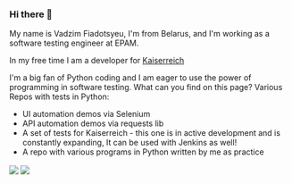 ### Hi there 👋

My name is Vadzim Fiadotsyeu, I'm from Belarus, and I'm working as a software testing engineer at EPAM.

In my free time I am a developer for [Kaiserreich](https://steamcommunity.com/sharedfiles/filedetails/?id=1521695605)

I'm a big fan of Python coding and I am eager to use the power of programming in software testing.
What can you find on this page? Various Repos with tests in Python:
- UI automation demos via Selenium
- API automation demos via requests lib
- A set of tests for Kaiserreich - this one is in active development and is constantly expanding, It can be used with Jenkins as well!
- A repo with various programs in Python written by me as practice


<img align="center" src="https://github-readme-stats.vercel.app/api?username=Pelmen323&count_private=true&hide=stars,prs,contribs&show_icons=true&include_all_commits=true&theme=dark" />
<img align="center" src="https://github-readme-stats.vercel.app/api/top-langs/?username=Pelmen323&layout=compact&theme=dark" />

<!--
**Pelmen323/Pelmen323** is a ✨ _special_ ✨ repository because its `README.md` (this file) appears on your GitHub profile.

Here are some ideas to get you started:

- 🔭 I’m currently working on ...
- 🌱 I’m currently learning ...
- 👯 I’m looking to collaborate on ...
- 🤔 I’m looking for help with ...
- 💬 Ask me about ...
- 📫 How to reach me: ...
- 😄 Pronouns: ...
- ⚡ Fun fact: ...
-->
